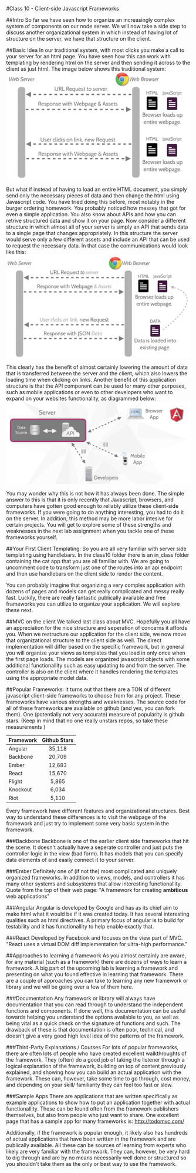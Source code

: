 #Class 10 - Client-side Javascript Frameworks

##Intro
So far we have seen how to organize an increasingly complex system of components on our node server. 
We will now take a side step to discuss another organizational system in which instead of having lot of structure on the server, we have that structure on the client. 

##Basic Idea
In our traditional system, with most clicks you make a call to your server for an html page.
You have seen how this can work with templating by rendering html on the server and then sending it across to the client as just html. 
The image below shows this traditional system: 
![serverOrganizedSystem](images/traditionalWebCommunication.png)

But what if instead of having to load an entire HTML document, you simply send only the necessary pieces of data and then change the html using Javascript code. 
You have tried doing this before, most notably in the burger ordering homework. 
You probably noticed how messey that got for even a simple application. 
You also know about APIs and how you can retrive structured data and show it on your page. 
Now consider a different structure in which almost all of your server is simply an API that sends data to a single page that changes appropriately. 
In this structure the server would serve only a few different assets and include an API that can be used to request the necessary data.
In that case the communications would look like this: 
![ClientOrganizedSystem](images/clientsideWebCommunication.png)

This clearly has the benefit of almost certainly lowering the amount of data that is transferred between the server and the client, which also lowers the loading time when clicking on links. 
Another benefit of this application structure is that the API component can be used for many other purposes, such as mobile applications or even to other developers who want to expand on your websites functionality, as diagrammed below:
![UsesOfClientSide](images/apiDrivenDevelopment.png)

You may wonder why this is not how it has always been done. The simple answer to this is that it is only recently that Javascript, browsers, and computers have gotten good enough to reliably utilize these client-side frameworks. If you were going to do anything interesting, you had to do it on the server. In addition, this method may be more labor intesive for certain projects. You will get to explore some of these strengths and weaknesses in the next lab assignment when you tackle one of these frameworks yourself. 

##Your First Client Templating:
So you are all very familiar with server side templating using handlebars. 
In the class10 folder there is an in_class folder containing the cat app that you are all familiar with. 
We are going to uncomment code to transform just one of the routes into an api endpoint and then use handlebars on the client side to render the content. 

You can probably imagine that organizing a very complex application with dozens of pages and models can get really complicated and messy really fast. 
Luckily, there are really fantastic publically available and free frameworks you can utilize to organize your application. 
We will explore these next. 

##MVC on the client
We talked last class about MVC. 
Hopefully you all have an appreciation for the nice structure and seperation of concerns it affords you. 
When we restructure our application for the client side, we now move that organizational structure to the client side as well. 
The direct implementation will differ based on the specific framework, but in general you will organize your views as templates that you load in only once when the first page loads. 
The models are organized javascript objects with some additional functionallity such as easy updating to and from the server.
The controller is also on the client where it handles rendering the templates using the appropriate model data.

##Popular Frameworks:
It turns out that there are a TON of different javascript client-side frameworks to choose from for any project. 
These frameworks have various strengths and weaknesses. 
The source code for all of these frameworks are available on github (and yes, you can fork them). 
One (potentially not very accurate) measure of popularity is github stars. (Keep in mind that no one really unstars repos, so take these measurements )

Framework | Github Stars
--- |:---:|
Angular | 35,118
Backbone | 20,709
Ember | 12,683
React | 15,670
Flight | 5,865
Knockout | 6,034
Riot | 5,110

Every framework have different features and organizational structures. Best way to understand these differences is to visit the webpage of the framework and just try to implement some very basic system in the framework. 

###Backbone
Backbone is one of the earlier client side frameworks that hit the scene. 
It doesn't actually have a seperate controller and just puts the controller logic in the view (bad form). 
It has models that you can specify data elements of and easily connect it to your server. 

###Ember
Definitely one of (if not the) most complicated and uniquely organized frameworks.
In addition to views, models, and controllers it has many other systems and subsystems that allow interesting functionallity. 
Quote from the top of their web page: "A framework for creating **ambitious** web applications"

###Angular
Angular is developed by Google and has as its chief aim to make html what it would be if it was created today.
It has several interesting qualities such as html directives.
A primary focus of angular is to build for testability and it has functionallity to help enable exactly that. 

###React
Developed by Facebook and focuses on the view part of MVC.
"React uses a virtual DOM diff implementation for ultra-high performance."

##Approaches to learning a framework 
As you almost certainly are aware, for any material (such as a framework) there are dozens of ways to learn a framework. A big part of the upcoming lab is learning a framework and presenting on what you found effective in learning that framework. There are a couple of approaches you can take to learning any new framework or library and we will be going over a few of them here.

###Documentation
Any framework or library will always have documentation that you can read through to understand the independent functions and components. If done well, this documentation can be useful towards helping you understand the options available to you, as well as being vital as a quick check on the signature of functions and such. The drawback of these is that documentation is often poor, technical, and doesn't give a very good high level idea of the patterns of the framework. 

###Third-Party Explanations / Courses
For lots of popular frameworks, there are often lots of people who have created excellent walkthroughts of the framework. They (often) do a good job of taking the listener through a logical explanation of the framework, building on top of content previously explained, and showing how you can build an actual application with the framework. These can, however, take some time to go through, cost money, and depending on your skill/ familiarity they can feel too fast or slow. 

###Sample Apps
There are applications that are written specifically as example applications to show how to put an application together with actual functionallity. These can be found often from the framework publishers themselves, but also from people who just want to share. One excellent page that has a sample app for many frameworks is: http://todomvc.com/

Additionally, if the framework is popular enough, it likely also has hundreds of actual applications that have been written in the framework and are publically available. All these can be sources of learning from experts who likely are very familiar with the framework. They can, however, be very hard to dig through and are by no means necessarily well done or structured so you shouldn't take them as the only or best way to use the framework. 







